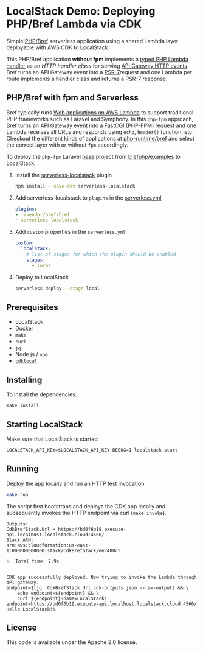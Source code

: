 # LocalStack Demo: Deploying PHP/Bref Lambda via CDK

Simple [PHP/Bref](https://bref.sh/) serverless application using a shared Lambda layer deployable with AWS CDK to LocalStack.

This PHP/Bref application **without fpm** implements a [typed PHP Lambda handler](https://bref.sh/docs/function/handlers.html) as an *HTTP handler class* for serving [API Gateway HTTP events](https://bref.sh/docs/function/handlers.html#api-gateway-http-events).
Bref turns an API Gateway event into a [PSR-7](https://www.php-fig.org/psr/psr-7/)request and one Lambda per route implements a handler class and returns a PSR-7 response.

## PHP/Bref with fpm and Serverless

Bref typically runs [Web applications on AWS Lambda](https://bref.sh/docs/runtimes/http.html) to support traditional PHP frameworks such as Laravel and Symphony.
In this `php-fpm` approach, Bref turns an API Gateway event into a FastCGI (PHP-FPM) request and one Lambda receives all URLs and responds using `echo`, `header()` function, etc.
Checkout the different kinds of applications at [php-runtime/bref](https://github.com/php-runtime/bref) and select the correct layer with or without `fpm` accordingly.

To deploy the `php-fpm` Laravel [base](https://github.com/brefphp/examples/tree/master/Laravel/base) project from [brefphp/examples](https://github.com/brefphp/examples) to LocalStack:

1. Install the [serverless-localstack](https://github.com/LocalStack/serverless-localstack) plugin

    ```bash
    npm install --save-dev serverless-localstack
    ```

2. Add serverless-localstack to `plugins` in the [serverless.yml](https://github.com/brefphp/examples/blob/master/Laravel/base/serverless.yml)

    ```yml
    plugins:
    - ./vendor/bref/bref
    - serverless-localstack
    ```

3. Add `custom` properties in the `serverless.yml`

    ```yml
    custom:
      localstack:
        # list of stages for which the plugin should be enabled
        stages:
          - local
    ```

4. Deploy to LocalStack

    ```bash
    serverless deploy --stage local
    ```

## Prerequisites

* LocalStack
* Docker
* `make`
* `curl`
* `jq`
* Node.js / `npm`
* [`cdklocal`](https://github.com/localstack/aws-cdk-local)

## Installing

To install the dependencies:
```
make install
```

## Starting LocalStack

Make sure that LocalStack is started:
```
LOCALSTACK_API_KEY=$LOCALSTACK_API_KEY DEBUG=1 localstack start
```

## Running

Deploy the app locally and run an HTTP test invocation:
```bash
make run
```

The script first bootstraps and deploys the CDK app locally and subsequently invokes the HTTP endpoint via curl (`make invoke`).

```
Outputs:
CdkBrefStack.Url = https://bd0f6b19.execute-api.localhost.localstack.cloud:4566/
Stack ARN:
arn:aws:cloudformation:us-east-1:000000000000:stack/CdkBrefStack/dec480c5

✨  Total time: 7.9s


CDK app successfully deployed. Now trying to invoke the Lambda through API gateway.
endpoint=$(jq .CdkBrefStack.Url cdk-outputs.json --raw-output) && \
	echo endpoint=${endpoint} && \
	curl ${endpoint}?name=LocalStack!
endpoint=https://bd0f6b19.execute-api.localhost.localstack.cloud:4566/
Hello LocalStack!%
```

## License

This code is available under the Apache 2.0 license.
